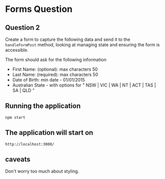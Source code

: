 # Forms Question

## Question 2
Create a form to capture the following data and send it to the `handleFormPost` method, looking at managing state and ensuring the form is accessible.

The form should ask for the following information
- First Name: (optional): max characters 50
- Last Name: (required): max characters 50
- Date of Birth: min date - 01/01/2015
- Australian State - with options for " NSW | VIC | WA | NT | ACT | TAS | SA | QLD "

## Running the application
`npm start`

##  The application will start on
`http://localhost:3000/`

## caveats 
Don't worry too much about styling.
